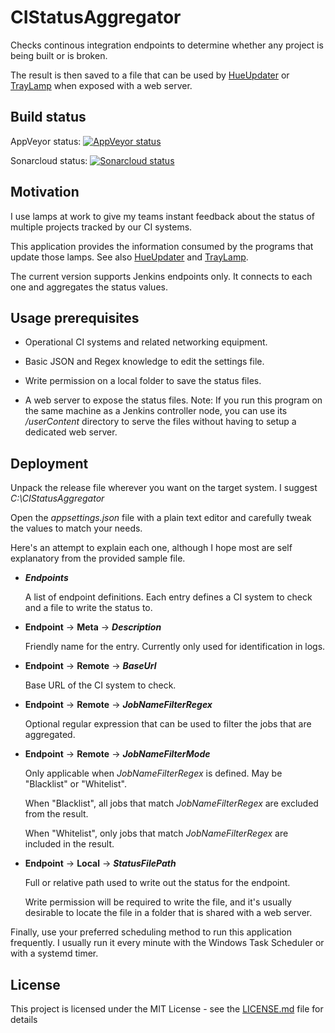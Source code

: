 
# CIStatusAggregator

Checks continous integration endpoints to determine whether any project is being built or is broken.

The result is then saved to a file that can be used by [HueUpdater](https://github.com/jorgeyanesdiez/HueUpdater) or
[TrayLamp](https://github.com/jorgeyanesdiez/TrayLamp) when exposed with a web server.






## Build status

AppVeyor status:  [![AppVeyor status](https://ci.appveyor.com/api/projects/status/q5kb8c19wk27f1n8/branch/main?svg=true)](https://ci.appveyor.com/project/jorgeyanesdiez/CIStatusAggregator)

Sonarcloud status:  [![Sonarcloud status](https://sonarcloud.io/api/project_badges/measure?project=jorgeyanesdiez_CIStatusAggregator&metric=alert_status)](https://sonarcloud.io/dashboard?id=jorgeyanesdiez_CIStatusAggregator)






## Motivation

I use lamps at work to give my teams instant feedback about the status of multiple projects tracked by our CI systems.

This application provides the information consumed by the programs that update those lamps.
See also [HueUpdater](https://github.com/jorgeyanesdiez/HueUpdater) and [TrayLamp](https://github.com/jorgeyanesdiez/TrayLamp).

The current version supports Jenkins endpoints only. It connects to each one and aggregates the status values.






## Usage prerequisites

* Operational CI systems and related networking equipment.

* Basic JSON and Regex knowledge to edit the settings file.

* Write permission on a local folder to save the status files.

* A web server to expose the status files.
  Note: If you run this program on the same machine as a Jenkins controller node, you can use its */userContent*
  directory to serve the files without having to setup a dedicated web server.






## Deployment

Unpack the release file wherever you want on the target system. I suggest *C:\CIStatusAggregator*

Open the *appsettings.json* file with a plain text editor and carefully tweak the values to match your needs.

Here's an attempt to explain each one, although I hope most are self explanatory from the provided sample file.



* ***Endpoints***

  A list of endpoint definitions. Each entry defines a CI system to check and a file to write the status to.



* **Endpoint** -> **Meta** -> ***Description***

  Friendly name for the entry. Currently only used for identification in logs.



* **Endpoint** -> **Remote** -> ***BaseUrl***

  Base URL of the CI system to check.



* **Endpoint** -> **Remote** -> ***JobNameFilterRegex***

  Optional regular expression that can be used to filter the jobs that are aggregated.



* **Endpoint** -> **Remote** -> ***JobNameFilterMode***

  Only applicable when *JobNameFilterRegex* is defined. May be "Blacklist" or "Whitelist".

  When "Blacklist", all jobs that match *JobNameFilterRegex* are excluded from the result.

  When "Whitelist", only jobs that match *JobNameFilterRegex* are included in the result.



* **Endpoint** -> **Local** -> ***StatusFilePath***

  Full or relative path used to write out the status for the endpoint.
  
  Write permission will be required to write the file, and it's usually desirable to locate the file in a folder that is shared with a web server.






Finally, use your preferred scheduling method to run this application frequently.
I usually run it every minute with the Windows Task Scheduler or with a systemd timer.






## License

This project is licensed under the MIT License - see the [LICENSE.md](LICENSE.md) file for details
